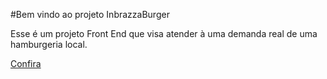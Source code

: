 #Bem vindo ao projeto InbrazzaBurger

Esse é um projeto Front End que visa atender à uma demanda real de uma hamburgeria local.

[Confira](https://inbrazza-burger.vercel.app/)

